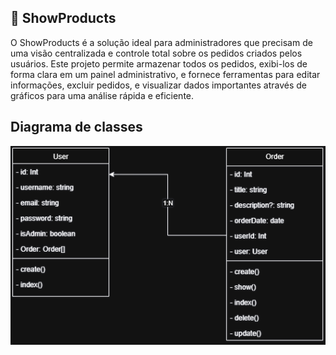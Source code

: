 ## 🌟 ShowProducts

O ShowProducts é a solução ideal para administradores que precisam de uma visão centralizada e controle total sobre os pedidos criados pelos usuários. Este projeto permite armazenar todos os pedidos, exibi-los de forma clara em um painel administrativo, e fornece ferramentas para editar informações, excluir pedidos, e visualizar dados importantes através de gráficos para uma análise rápida e eficiente.

## Diagrama de classes

![Diagram](./assets/Diagrama_showProducts.png)
